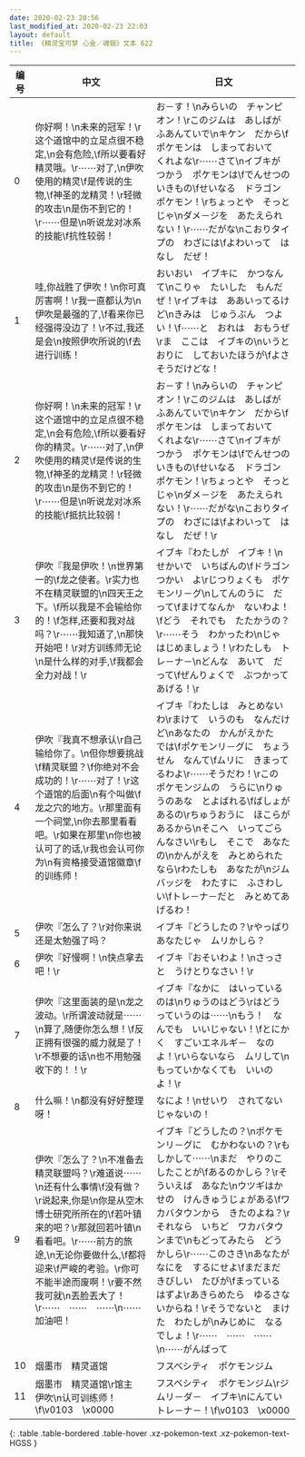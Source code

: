 ```yaml
---
date: 2020-02-23 20:56
last_modified_at: 2020-02-23 22:03
layout: default
title: 《精灵宝可梦 心金／魂银》文本 622
---
```

| 编号 | 中文 | 日文 |
| ---- | ---- | ---- |
| 0 | 你好啊！\n未来的冠军！\r这个道馆中的立足点很不稳定,\n会有危险,\f所以要看好精灵哦。\r⋯⋯对了,\n伊吹使用的精灵\f是传说的生物,\f神圣的龙精灵！\r轻微的攻击\n是伤不到它的！\r⋯⋯但是\n听说龙对冰系的技能\f抗性较弱！ | お－す！\nみらいの　チャンピオン！\rこのジムは　あしばが　ふあんていで\nキケン　だから\fポケモンは　しまっておいて　くれよな\r⋯⋯さて\nイブキが　つかう　ポケモンは\fでんせつの　いきもの\fせいなる　ドラゴン　ポケモン！\rちょっとや　そっとじゃ\nダメ－ジを　あたえられない！\r⋯⋯だがな\nこおりタイプの　わざには\fよわいって　はなし　だぜ！ |
| 1 | 哇,你战胜了伊吹！\n你可真厉害啊！\r我一直都认为\n伊吹是最强的了,\f看来你已经强得没边了！\r不过,我还是会\n按照伊吹所说的\f去进行训练！ | おいおい　イブキに　かつなんて\nこりゃ　たいした　もんだぜ！\rイブキは　ああいってるけど\nきみは　じゅうぶん　つよい！\f⋯⋯と　おれは　おもうぜ\rま　ここは　イブキの\nいうとおりに　しておいたほうが\fよさそうだけどな！ |
| 2 | 你好啊！\n未来的冠军！\r这个道馆中的立足点很不稳定,\n会有危险,\f所以要看好你的精灵。\r⋯⋯对了,\n伊吹使用的精灵\f是传说的生物,\f神圣的龙精灵！\r轻微的攻击\n是伤不到它的！\r⋯⋯但是\n听说龙对冰系的技能\f抵抗比较弱！ | お－す！\nみらいの　チャンピオン！\rこのジムは　あしばが　ふあんていで\nキケン　だから\fポケモンは　しまっておいて　くれよな\r⋯⋯さて\nイブキが　つかう　ポケモンは\fでんせつの　いきもの\fせいなる　ドラゴン　ポケモン！\rちょっとや　そっとじゃ\nダメ－ジを　あたえられない！\r⋯⋯だがな\nこおりタイプの　わざには\fよわいって　はなし　だぜ！\r |
| 3 | 伊吹『我是伊吹！\n世界第一的\f龙之使者。\r实力也不在精灵联盟的\n四天王之下。\f所以我是不会输给你的！\f怎样,还要和我对战吗？\r⋯⋯我知道了,\n那快开始吧！\r对方训练师无论\n是什么样的对手,\f我都会全力对战！\r | イブキ『わたしが　イブキ！\nせかいで　いちばんの\fドラゴンつかい　よ\rじつりょくも　ポケモンリ－グ\nしてんのうに　だって\fまけてなんか　ないわよ！\fどう　それでも　たたかうの？\r⋯⋯そう　わかったわ\nじゃ　はじめましょう！\rわたしも　トレ－ナ－\nどんな　あいて　だって\fぜんりょくで　ぶつかって　あげる！\r |
| 4 | 伊吹『我真不想承认\r自己输给你了。\n但你想要挑战\f精灵联盟？\f你绝对不会成功的！\r⋯⋯对了！\r这个道馆的后面\n有个叫做\f龙之穴的地方。\r那里面有一个祠堂,\n你去那里看看吧。\r如果在那里\n你也被认可了的话,\r我也会认可你为\n有资格接受道馆徽章\f的训练师！ | イブキ『わたしは　みとめないわ\rまけて　いうのも　なんだけど\nあなたの　かんがえかた　では\fポケモンリ－グに　ちょうせん　なんて\fムリに　きまってるわよ\r⋯⋯そうだわ！\rこの　ポケモンジムの　うらに\nりゅうのあな　とよばれる\fばしょが　あるの\rちゅうおうに　ほこらが　あるから\nそこへ　いってごらんなさい\rもし　そこで　あなたの\nかんがえを　みとめられたなら\rわたしも　あなたが\nジムバッジを　わたすに　ふさわしい\fトレ－ナ－だと　みとめてあげるわ！ |
| 5 | 伊吹『怎么了？\r对你来说还是太勉强了吗？ | イブキ『どうしたの？\rやっぱり　あなたじゃ　ムリかしら？ |
| 6 | 伊吹『好慢啊！\n快点拿去吧！\r | イブキ『おそいわよ！\nさっさと　うけとりなさい！\r |
| 7 | 伊吹『这里面装的是\n龙之波动。\r所谓波动就是⋯⋯\n算了,随便你怎么想！\f反正拥有很强的威力就是了！\r不想要的话\n也不用勉强收下的！！\r | イブキ『なかに　はいっているのは\nりゅうのはどう\rはどう　っていうのは⋯⋯\nもう！　なんでも　いいじゃない！\fとにかく　すごいエネルギ－　なのよ！\rいらないなら　ムリして\nもっていかなくても　いいのよ！\r |
| 8 | 什么嘛！\n都没有好好整理呀！ | なによ！\nせいり　されてないじゃないの！ |
| 9 | 伊吹『怎么了？\n不准备去精灵联盟吗？\r难道说⋯⋯\n还有什么事情\f没有做？\r说起来,你是\n你是从空木博士研究所所在的\f若叶镇来的吧？\r那就回若叶镇\n看看吧。\r⋯⋯前方的旅途,\n无论你要做什么,\f都将迎来\f严峻的考验。\r你可不能半途而废啊！\r要不然我可就\n丟脸丟大了！\r⋯⋯　⋯⋯　⋯⋯\n⋯⋯　加油吧！ | イブキ『どうしたの？\nポケモンリ－グに　むかわないの？\rもしかして⋯⋯\nまだ　やりのこしたことが\fあるのかしら？\rそういえば　あなた\nウツギはかせの　けんきゅうじょがある\fワカバタウンから　きたのよね？\rそれなら　いちど　ワカバタウンまで\nもどってみたら　どうかしら\r⋯⋯このさき\nあなたが　なにを　するにせよ\fまだまだ　きびしい　たびが\fまっている　はずよ\rあきらめたら　ゆるさないからね！\rそうでないと　まけた　わたしが\nみじめに　なるでしょ！\r⋯⋯　⋯⋯　⋯⋯\n⋯⋯がんばって |
| 10 | 烟墨市　精灵道馆 | フスベシティ　ポケモンジム |
| 11 | 烟墨市　精灵道馆\r馆主　　伊吹\n认可训练师！\f\v0103　\x0000 | フスベシティ　ポケモンジム\rジムリ－ダ－　イブキ\nにんてい　トレ－ナ－！\f\v0103　\x0000 |
{: .table .table-bordered .table-hover .xz-pokemon-text .xz-pokemon-text-HGSS }